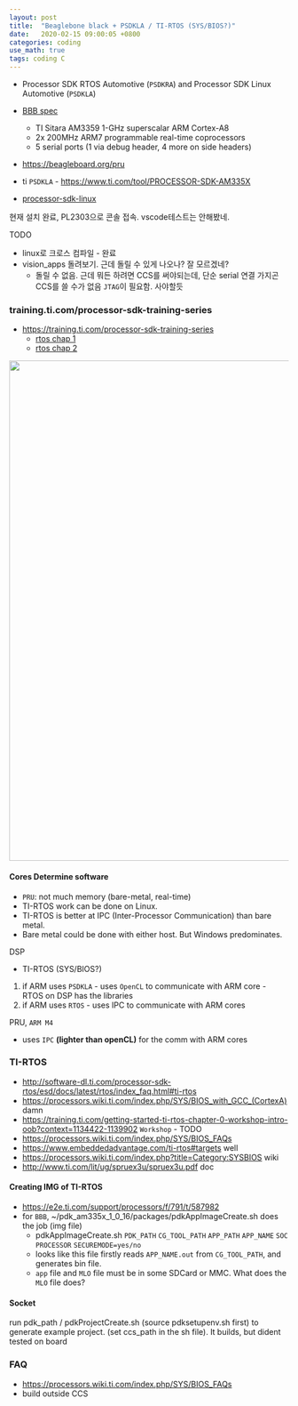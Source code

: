 ```yaml
---
layout: post
title:  "Beaglebone black + PSDKLA / TI-RTOS (SYS/BIOS?)"
date:   2020-02-15 09:00:05 +0800
categories: coding
use_math: true
tags: coding C
---
```


* Processor SDK RTOS Automotive (`PSDKRA`) and Processor SDK Linux Automotive (`PSDKLA`)

* <a href="https://archlinuxarm.org/platforms/armv7/ti/beaglebone-black" target="_blank">BBB spec</a>
  * TI Sitara AM3359 1-GHz superscalar ARM Cortex-A8
  * 2x 200MHz ARM7 programmable real-time coprocessors
  * 5 serial ports (1 via debug header, 4 more on side headers)



* https://beagleboard.org/pru

* ti `PSDKLA` - <a href="https://www.ti.com/tool/PROCESSOR-SDK-AM335X" target="_blank">https://www.ti.com/tool/PROCESSOR-SDK-AM335X</a>
* <a href="http://software-dl.ti.com/processor-sdk-linux/esd/docs/06_01_00_08/linux/Overview_Getting_Started_Guide.html#linux-sd-card-creation-guide" target="_blank">processor-sdk-linux</a>

현재 설치 완료, PL2303으로 콘솔 접속. vscode테스트는 안해봤네.

TODO
* linux로 크로스 컴파일 - 완료
* vision_apps 돌려보기. 근데 돌릴 수 있게 나오나? 잘 모르겠네?
  * 돌릴 수 없음. 근데 뭐든 하려면 CCS를 써야되는데, 단순 serial 연결 가지곤 CCS를 쓸 수가 없음 `JTAG`이 필요함. 사야할듯




### training.ti.com/processor-sdk-training-series
* <a href="https://training.ti.com/processor-sdk-training-series" target="_blank">https://training.ti.com/processor-sdk-training-series</a>
  * <a href="https://training.ti.com/sites/default/files/docs/Processor_SDK_RTOS_P1_Slides.pdf" target="_blank">rtos chap 1</a>
  * <a href="https://training.ti.com/sites/default/files/docs/Processor_SDK_RTOS_P2_Slides_0.pdf" target="_blank">rtos chap 2</a>



<img src="{{site.url}}/images/coding/ti-cores.png" width="900">

#### Cores Determine software
- `PRU`: not much memory (bare-metal, real-time)
- TI-RTOS work can be done on Linux.
-  TI-RTOS is better at IPC (Inter-Processor Communication) than bare metal.
- Bare metal could be done with either host. But Windows predominates.

DSP
- TI-RTOS (SYS/BIOS?)
1. if ARM uses `PSDKLA` - uses `OpenCL` to communicate with ARM core - RTOS on DSP has the libraries
2. if ARM uses `RTOS` - uses IPC to communicate with ARM cores

PRU, `ARM M4`
- uses `IPC` __(lighter than openCL)__ for the comm with ARM cores


### TI-RTOS
* <a href="http://software-dl.ti.com/processor-sdk-rtos/esd/docs/latest/rtos/index_faq.html#ti-rtos" target="_blank">http://software-dl.ti.com/processor-sdk-rtos/esd/docs/latest/rtos/index_faq.html#ti-rtos</a>
* https://processors.wiki.ti.com/index.php/SYS/BIOS_with_GCC_(CortexA) damn
* https://training.ti.com/getting-started-ti-rtos-chapter-0-workshop-intro-oob?context=1134422-1139902 `Workshop` - TODO
* https://processors.wiki.ti.com/index.php/SYS/BIOS_FAQs
* https://www.embeddedadvantage.com/ti-rtos#targets well
* https://processors.wiki.ti.com/index.php?title=Category:SYSBIOS wiki
* http://www.ti.com/lit/ug/spruex3u/spruex3u.pdf doc


#### Creating IMG of TI-RTOS
- https://e2e.ti.com/support/processors/f/791/t/587982
- for `BBB`, ~/pdk_am335x_1_0_16/packages/pdkAppImageCreate.sh does the job (img file)
    - pdkAppImageCreate.sh `PDK_PATH` `CG_TOOL_PATH` `APP_PATH` `APP_NAME` `SOC` `PROCESSOR` `SECUREMODE=yes/no`
    - looks like this file firstly reads `APP_NAME.out` from  `CG_TOOL_PATH`, and generates bin file.
    - `app` file and `MLO` file must be in some SDCard or MMC. What does the `MLO` file does?

#### Socket
run pdk_path / pdkProjectCreate.sh (source pdksetupenv.sh first) to generate example project. (set ccs_path in the sh file). It builds, but dident tested on board

### FAQ
- https://processors.wiki.ti.com/index.php/SYS/BIOS_FAQs
- build outside CCS

